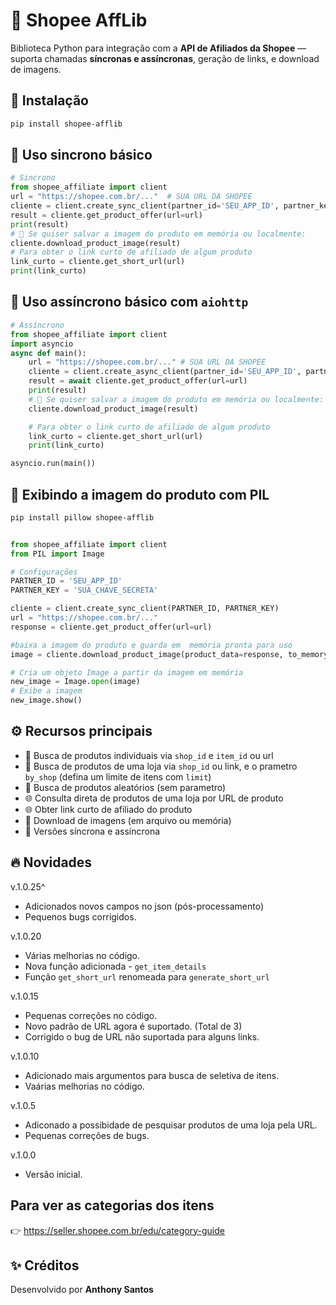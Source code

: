 # 🛒 Shopee AffLib

Biblioteca Python para integração com a **API de Afiliados da Shopee** —
suporta chamadas **síncronas e assíncronas**, geração de links, e download de imagens.

## 🚀 Instalação

```bash
pip install shopee-afflib
```

## 🧩 Uso sincrono básico

```python
# Sincrono
from shopee_affiliate import client
url = "https://shopee.com.br/..."  # SUA URL DA SHOPEE 
cliente = client.create_sync_client(partner_id='SEU_APP_ID', partner_key='SUA_CHAVE_SECRETA')
result = cliente.get_product_offer(url=url)
print(result)
# 💽 Se quiser salvar a imagem do produto em memória ou localmente:
cliente.download_product_image(result)
# Para obter o link curto de afiliado de algum produto
link_curto = cliente.get_short_url(url)
print(link_curto)
```

## 🧩 Uso assíncrono básico com `aiohttp`


```python
# Assíncrono
from shopee_affiliate import client
import asyncio
async def main():
    url = "https://shopee.com.br/..." # SUA URL DA SHOPEE 
    cliente = client.create_async_client(partner_id='SEU_APP_ID', partner_key='SUA_CHAVE_SECRETA')
    result = await cliente.get_product_offer(url=url)
    print(result)
    # 💽 Se quiser salvar a imagem do produto em memória ou localmente:
    cliente.download_product_image(result)

    # Para obter o link curto de afiliado de algum produto
    link_curto = cliente.get_short_url(url)
    print(link_curto)

asyncio.run(main())
```

## 🧩 Exibindo a imagem do produto com PIL
```bash
pip install pillow shopee-afflib
```
```python

from shopee_affiliate import client
from PIL import Image

# Configurações
PARTNER_ID = 'SEU_APP_ID'
PARTNER_KEY = 'SUA_CHAVE_SECRETA' 

cliente = client.create_sync_client(PARTNER_ID, PARTNER_KEY)
url = "https://shopee.com.br/..."
response = cliente.get_product_offer(url=url)

#baixa a imagem do produto e guarda em  memória pronta para uso
image = cliente.download_product_image(product_data=response, to_memory=True)

# Cria um objeto Image a partir da imagem em memória
new_image = Image.open(image)
# Exibe a imagem
new_image.show()
```

## ⚙️ Recursos principais

- 🔗 Busca de produtos individuais via `shop_id` e `item_id` ou url
- 🔗 Busca de produtos de uma loja via `shop_id` ou link, e o prametro `by_shop` (defina um limite de itens com `limit`)
- 🔗 Busca de produtos aleatórios (sem parametro)
- 🌐 Consulta direta de produtos de uma loja por URL de produto
- 🌐 Obter link curto de afiliado do produto 
- 💾 Download de imagens (em arquivo ou memória)
- 🧠 Versões síncrona e assíncrona

## 🔥 Novidades

v.1.0.25^
- Adicionados novos campos no json (pós-processamento)
- Pequenos bugs corrigidos.

v.1.0.20
- Várias melhorias no código.
- Nova função adicionada - `get_item_details`
- Função `get_short_url` renomeada para `generate_short_url`

v.1.0.15
- Pequenas correções no código.
- Novo padrão de URL agora é suportado. (Total de 3)
- Corrigido o bug de URL não suportada para alguns links.

v.1.0.10
- Adicionado mais argumentos para busca de seletiva de itens.
- Vaárias melhorias no código.

v.1.0.5
- Adiconado a possibidade de pesquisar produtos de uma loja pela URL.
- Pequenas correções de bugs.

v.1.0.0
- Versão inicial.

## Para ver as categorias dos itens 
👉 https://seller.shopee.com.br/edu/category-guide

## ✨ Créditos
Desenvolvido por **Anthony Santos**
